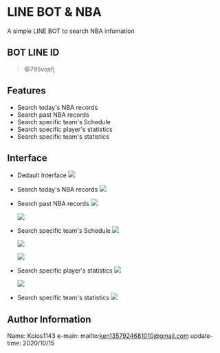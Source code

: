 # LINE BOT & NBA

A simple LINE BOT to search NBA infomation

## BOT LINE ID
> @795vqsfj

## Features
- Search today's NBA records
- Search past NBA records
- Search specific team's Schedule
- Search specific player's statistics
- Search specific team's statistics

## Interface
- Dedault Interface
    ![](https://i.imgur.com/ng9y1qA.jpg)

- Search today's NBA records
    ![](https://i.imgur.com/Ii59tEc.jpg)

- Search past NBA records
    ![](https://i.imgur.com/zQyiOdb.jpg)

    ![](https://i.imgur.com/rUcf9cm.jpg)

- Search specific team's Schedule
    ![](https://i.imgur.com/Mgm4Ssi.jpg)

    ![](https://i.imgur.com/axZ0oIL.jpg)

    ![](https://i.imgur.com/ExzCZk9.jpg)

- Search specific player's statistics
    ![](https://i.imgur.com/iwHCoRV.jpg)

    ![](https://i.imgur.com/LMp0SNI.jpg)

- Search specific team's statistics
    ![](https://i.imgur.com/oJ5yLsE.jpg)

## Author Information
Name: Koios1143
e-main: mailto:ken1357924681010@gmail.com
update-time: 2020/10/15